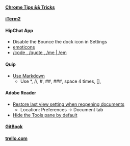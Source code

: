 #### [Chrome Tips && Tricks](http://lifelongprogrammer.blogspot.com/2018/06/chrome-tips-and-tricks.html)

#### [iTerm2](http://lifelongprogrammer.blogspot.com/2018/06/working-effectively-with-iterm.html)

#### HipChat App
- Disable the Bounce the dock icon in Settings
- [emoticons](https://www.hipchat.com/emoticons)
- [/code <msg>, /quote <msg>, /me | /em <msg>](https://www.atlassian.com/blog/hipchat/5-pro-tips-and-tricks-for-the-hipchat-power-user)

#### Quip
- [Use Markdown](https://quip.com/blog/markdown)
    - Use \*, //, #, ##, ###, space 4 times, [],  

#### Adobe Reader
- [Restore last view setting when reopening documents](https://ccm.net/faq/32425-adobe-reader-restore-last-view-settings-when-reopening-documents)
    - Location: Preferences -> Document tab
- [Hide the Tools pane by default](https://helpx.adobe.com/acrobat/kb/disable-right-hand-pane-in-acrobat-reader.html)


#### [GitBook](https://github.com/GitbookIO/gitbook)
#### [trello.com](trello.com)